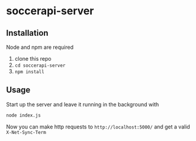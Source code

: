 # soccerapi-server

## Installation 

Node and npm are required

1. clone this repo
2. `cd soccerapi-server`
3. `npm install`

## Usage 

Start up the server and leave it running in the background with

```bash
node index.js
```

Now you can make http requests to `http://localhost:5000/` and get a valid `X-Net-Sync-Term`
